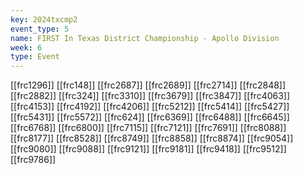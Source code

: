 ```yaml
---
key: 2024txcmp2
event_type: 5
name: FIRST In Texas District Championship - Apollo Division
week: 6
type: Event
---
```

[[frc1296]]
[[frc148]]
[[frc2687]]
[[frc2689]]
[[frc2714]]
[[frc2848]]
[[frc2882]]
[[frc324]]
[[frc3310]]
[[frc3679]]
[[frc3847]]
[[frc4063]]
[[frc4153]]
[[frc4192]]
[[frc4206]]
[[frc5212]]
[[frc5414]]
[[frc5427]]
[[frc5431]]
[[frc5572]]
[[frc624]]
[[frc6369]]
[[frc6488]]
[[frc6645]]
[[frc6768]]
[[frc6800]]
[[frc7115]]
[[frc7121]]
[[frc7691]]
[[frc8088]]
[[frc8177]]
[[frc8528]]
[[frc8749]]
[[frc8858]]
[[frc8874]]
[[frc9054]]
[[frc9080]]
[[frc9088]]
[[frc9121]]
[[frc9181]]
[[frc9418]]
[[frc9512]]
[[frc9786]]
